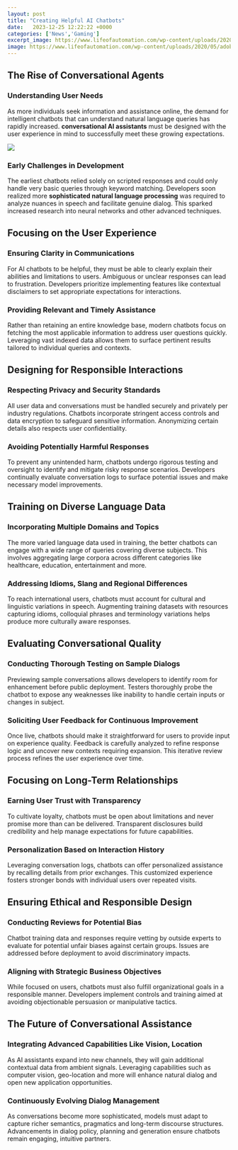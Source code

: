 ```yaml
---
layout: post
title: "Creating Helpful AI Chatbots"
date:   2023-12-25 12:22:22 +0000
categories: ['News','Gaming']
excerpt_image: https://www.lifeofautomation.com/wp-content/uploads/2020/05/adobestock_194734459-1-2048x1365.jpeg
image: https://www.lifeofautomation.com/wp-content/uploads/2020/05/adobestock_194734459-1-2048x1365.jpeg
---
```


##  The Rise of Conversational Agents
### Understanding User Needs  
As more individuals seek information and assistance online, the demand for intelligent chatbots that can understand natural language queries has rapidly increased. **conversational AI assistants** must be designed with the user experience in mind to successfully meet these growing expectations.

![](https://analyticsindiamag.com/wp-content/uploads/2020/05/chatbot_adoption.jpg)
### Early Challenges in Development
The earliest chatbots relied solely on scripted responses and could only handle very basic queries through keyword matching. Developers soon realized more **sophisticated natural language processing** was required to analyze nuances in speech and facilitate genuine dialog. This sparked increased research into neural networks and other advanced techniques.
##  Focusing on the User Experience
### Ensuring Clarity in Communications
For AI chatbots to be helpful, they must be able to clearly explain their abilities and limitations to users. Ambiguous or unclear responses can lead to frustration. Developers prioritize implementing features like contextual disclaimers to set appropriate expectations for interactions. 
### Providing Relevant and Timely Assistance  
Rather than retaining an entire knowledge base, modern chatbots focus on fetching the most applicable information to address user questions quickly. Leveraging vast indexed data allows them to surface pertinent results tailored to individual queries and contexts.
##  Designing for Responsible Interactions
### Respecting Privacy and Security Standards
All user data and conversations must be handled securely and privately per industry regulations. Chatbots incorporate stringent access controls and data encryption to safeguard sensitive information. Anonymizing certain details also respects user confidentiality.
### Avoiding Potentially Harmful Responses
To prevent any unintended harm, chatbots undergo rigorous testing and oversight to identify and mitigate risky response scenarios. Developers continually evaluate conversation logs to surface potential issues and make necessary model improvements.
##  Training on Diverse Language Data
### Incorporating Multiple Domains and Topics   
The more varied language data used in training, the better chatbots can engage with a wide range of queries covering diverse subjects. This involves aggregating large corpora across different categories like healthcare, education, entertainment and more.
### Addressing Idioms, Slang and Regional Differences
To reach international users, chatbots must account for cultural and linguistic variations in speech. Augmenting training datasets with resources capturing idioms, colloquial phrases and terminology variations helps produce more culturally aware responses.
##  Evaluating Conversational Quality
### Conducting Thorough Testing on Sample Dialogs  
Previewing sample conversations allows developers to identify room for enhancement before public deployment. Testers thoroughly probe the chatbot to expose any weaknesses like inability to handle certain inputs or changes in subject.
### Soliciting User Feedback for Continuous Improvement
Once live, chatbots should make it straightforward for users to provide input on experience quality. Feedback is carefully analyzed to refine response logic and uncover new contexts requiring expansion. This iterative review process refines the user experience over time.
##  Focusing on Long-Term Relationships  
### Earning User Trust with Transparency  
To cultivate loyalty, chatbots must be open about limitations and never promise more than can be delivered. Transparent disclosures build credibility and help manage expectations for future capabilities.
### Personalization Based on Interaction History
Leveraging conversation logs, chatbots can offer personalized assistance by recalling details from prior exchanges. This customized experience fosters stronger bonds with individual users over repeated visits.
##  Ensuring Ethical and Responsible Design
### Conducting Reviews for Potential Bias 
Chatbot training data and responses require vetting by outside experts to evaluate for potential unfair biases against certain groups. Issues are addressed before deployment to avoid discriminatory impacts.
### Aligning with Strategic Business Objectives
While focused on users, chatbots must also fulfill organizational goals in a responsible manner. Developers implement controls and training aimed at avoiding objectionable persuasion or manipulative tactics.
##  The Future of Conversational Assistance
### Integrating Advanced Capabilities Like Vision, Location
As AI assistants expand into new channels, they will gain additional contextual data from ambient signals. Leveraging capabilities such as computer vision, geo-location and more will enhance natural dialog and open new application opportunities. 
### Continuously Evolving Dialog Management
As conversations become more sophisticated, models must adapt to capture richer semantics, pragmatics and long-term discourse structures. Advancements in dialog policy, planning and generation ensure chatbots remain engaging, intuitive partners.